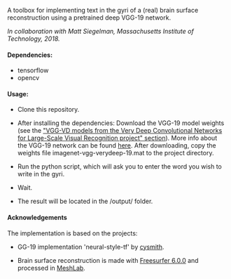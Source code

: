 A toolbox for implementing text in the gyri of a (real) brain surface reconstruction using a pretrained deep VGG-19 network.

*In collaboration with Matt Siegelman, Massachusetts Institute of Technology, 2018.*

#### Dependencies:

- tensorflow
- opencv

#### Usage:
- Clone this repository.
- After installing the dependencies:
  Download the VGG-19 model weights (see the ["VGG-VD models from the Very Deep Convolutional Networks for Large-Scale Visual Recognition project" section](http://www.vlfeat.org/matconvnet/pretrained/)). More info about the VGG-19 network can be found [here](http://www.robots.ox.ac.uk/~vgg/research/very_deep/).
  After downloading, copy the weights file imagenet-vgg-verydeep-19.mat to the project directory.

- Run the python script, which will ask you to enter the word you wish to write in the gyri.
- Wait. 
- The result will be located in the /output/ folder.

#### Acknowledgements

The implementation is based on the projects:

- GG-19 implementation 'neural-style-tf' by [cysmith](https://github.com/cysmith/neural-style-tf).

- Brain surface reconstruction is made with [Freesurfer 6.0.0](https://surfer.nmr.mgh.harvard.edu/) and processed in [MeshLab](http://www.meshlab.net/). 
